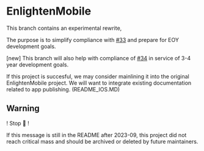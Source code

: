 # EnlightenMobile

This branch contains an experimental rewrite,

The purpose is to simplify compliance with [#33](https://github.com/WasatchPhotonics/EnlightenMobile/issues/33) and prepare for EOY development goals.

[new] This branch will also help with compliance of [#34](https://github.com/WasatchPhotonics/EnlightenMobile/issues/34) in service of 3-4 year development goals.

If this project is succesful, we may consider mainlining it into the original EnlightenMobile project.
We will want to integrate existing documentation related to app publishing. (README_IOS.MD)

## Warning

! Stop 🛑 ! 

If this message is still in the README after 2023-09, this project did not reach critical mass and should be archived or deleted by future maintainers.

